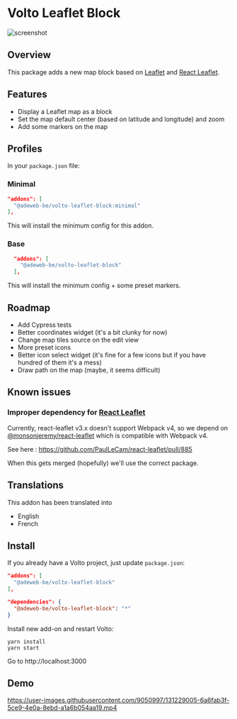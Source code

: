 # Volto Leaflet Block

![screenshot](https://user-images.githubusercontent.com/9050997/131230653-5ec101ee-1e89-4c82-9544-0a3d3f45554f.png)


## Overview

This package adds a new map block based on [Leaflet](https://github.com/Leaflet/Leaflet) and [React Leaflet](https://github.com/PaulLeCam/react-leaflet).

## Features

- Display a Leaflet map as a block
- Set the map default center (based on latitude and longitude) and zoom
- Add some markers on the map

## Profiles
In your `package.json` file: 
### Minimal
```JSON
"addons": [
  "@adeweb-be/volto-leaflet-block:minimal"
],
```
This will install the minimum config for this addon.

### Base
```JSON
  "addons": [
    "@adeweb-be/volto-leaflet-block"
  ],
```
This will install the minimum config + some preset markers.

## Roadmap

- Add Cypress tests
- Better coordinates widget (it's a bit clunky for now)
- Change map tiles source on the edit view
- More preset icons
- Better icon select widget (it's fine for a few icons but if you have hundred of them it's a mess)
- Draw path on the map (maybe, it seems difficult)


## Known issues
### Improper dependency for [React Leaflet](https://github.com/PaulLeCam/react-leaflet)
 
Currently, react-leaflet v3.x doesn't support Webpack v4, so we depend on [@monsonjeremy/react-leaflet](https://www.npmjs.com/package/@monsonjeremy/react-leaflet) 
which is compatible with Webpack v4. 

See here : https://github.com/PaulLeCam/react-leaflet/pull/885

When this gets merged (hopefully) we'll use the correct package.

## Translations

This addon has been translated into

- English
- French

## Install

If you already have a Volto project, just update `package.json`:

```JSON
"addons": [
  "@adeweb-be/volto-leaflet-block"
],

"dependencies": {
  "@adeweb-be/volto-leaflet-block": "*"
}
```

Install new add-on and restart Volto:

```shell
yarn install
yarn start
```

Go to http://localhost:3000

## Demo


https://user-images.githubusercontent.com/9050997/131229005-6a6fab3f-5ce9-4e0a-8ebd-a1a6b054aa19.mp4


